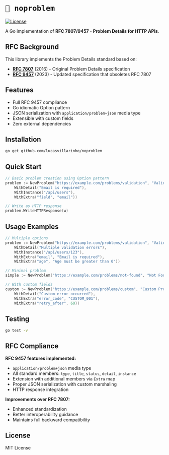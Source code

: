 # `🚩 noproblem`

<a href="https://github.com/lucasvillarinho/noproblem/blob/master/LICENSE"><img src="https://img.shields.io/github/license/lucasvillarinho/noproblem" alt="License"></a>

A Go implementation of **RFC 7807/9457 - Problem Details for HTTP APIs**.

## RFC Background

This library implements the Problem Details standard based on:

- **[RFC 7807](https://datatracker.ietf.org/doc/html/rfc7807)** (2016) - Original Problem Details specification
- **[RFC 9457](https://www.rfc-editor.org/rfc/rfc9457.html)** (2023) - Updated specification that obsoletes RFC 7807

## Features

- Full RFC 9457 compliance
- Go idiomatic Option pattern
- JSON serialization with `application/problem+json` media type
- Extensible with custom fields
- Zero external dependencies

## Installation

```bash
go get github.com/lucasvillarinho/noproblem
```

## Quick Start

```go
// Basic problem creation using Option pattern
problem := NewProblem("https://example.com/problems/validation", "Validation Error", 400,
    WithDetail("Email is required"),
    WithInstance("/api/users"),
    WithExtra("field", "email"))

// Write as HTTP response
problem.WriteHTTPResponse(w)
```

## Usage Examples

```go
// Multiple options
problem := NewProblem("https://example.com/problems/validation", "Validation Error", 400,
    WithDetail("Multiple validation errors"),
    WithInstance("/api/users/123"),
    WithExtra("email", "Email is required"),
    WithExtra("age", "Age must be greater than 0"))

// Minimal problem
simple := NewProblem("https://example.com/problems/not-found", "Not Found", 404)

// With custom fields
custom := NewProblem("https://example.com/problems/custom", "Custom Problem", 422,
    WithDetail("Custom error occurred"),
    WithExtra("error_code", "CUSTOM_001"),
    WithExtra("retry_after", 60))
```

## Testing

```bash
go test -v
```

## RFC Compliance

**RFC 9457 features implemented:**

- `application/problem+json` media type
- All standard members: `type`, `title`, `status`, `detail`, `instance`
- Extension with additional members via `Extra` map
- Proper JSON serialization with custom marshaling
- HTTP response integration

**Improvements over RFC 7807:**

- Enhanced standardization
- Better interoperability guidance
- Maintains full backward compatibility

## License

MIT License
